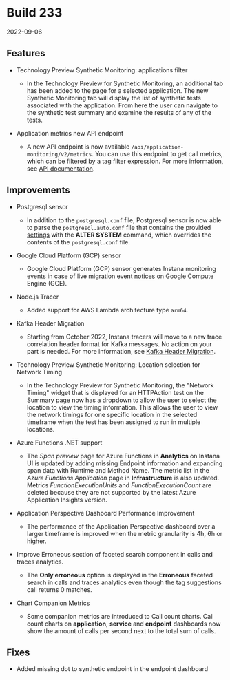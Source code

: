 # Build 233

2022-09-06

## Features

* Technology Preview Synthetic Monitoring: applications filter

  * In the Technology Preview for Synthetic Monitoring, an additional tab has been added to the page for a selected application. The new Synthetic Monitoring tab will display the list of synthetic tests associated with the application.  From here the user can navigate to the synthetic test summary and examine the results of any of the tests.

* Application metrics new API endpoint

  * A new API endpoint is now available `/api/application-monitoring/v2/metrics`. You can use this endpoint to get call metrics, which can be filtered by a tag filter expression. For more information, see [API documentation](https://instana.github.io/openapi/#operation/getApplicationDataMetricsV2).

## Improvements

* Postgresql sensor

  * In addition to the `postgresql.conf` file, Postgresql sensor is now able to parse the `postgresql.auto.conf` file that contains the provided [settings](https://www.postgresql.org/docs/current/config-setting.html) with the **ALTER SYSTEM** command, which overrides the contents of the `postgresql.conf` file.
  
* Google Cloud Platform (GCP) sensor

  * Google Cloud Platform (GCP) sensor generates Instana monitoring events in case of live migration event [notices](https://cloud.google.com/compute/docs/metadata/getting-live-migration-notice#maintenanceevents) on Google Compute Engine (GCE).
  
* Node.js Tracer

  * Added support for AWS Lambda architecture type `arm64`.

* Kafka Header Migration

  * Starting from October 2022, Instana tracers will move to a new trace correlation header format for Kafka messages. No action on your part is needed. For more information, see [Kafka Header Migration](../../tracing/kafka-header-migration.md).

* Technology Preview Synthetic Monitoring: Location selection for Network Timing

  * In the Technology Preview for Synthetic Monitoring, the "Network Timing" widget that is displayed for an HTTPAction test on the Summary page now has a dropdown to allow the user to select the location to view the timing information.  This allows the user to view the network timings for one specific location in the selected timeframe when the test has been assigned to run in multiple locations.

* Azure Functions .NET support

  * The _Span preview_ page for Azure Functions in **Analytics** on Instana UI is updated by adding missing Endpoint information and expanding span data with Runtime and Method Name.
The metric list in the _Azure Functions Application_ page in **Infrastructure** is also updated. Metrics _FunctionExecutionUnits_ and _FunctionExecutionCount_ are deleted because they are not supported by the latest Azure Application Insights version.

* Application Perspective Dashboard Performance Improvement

  * The performance of the Application Perspective dashboard over a larger timeframe is improved when the metric granularity is 4h, 6h or higher.

* Improve Erroneous section of faceted search component in calls and traces analytics.

  * The **Only erroneous** option is displayed in the **Erroneous** faceted search in calls and traces analytics even though the tag suggestions call returns 0 matches.

* Chart Companion Metrics

  * Some companion metrics are introduced to Call count charts.
  Call count charts on **application**, **service** and **endpoint** dashboards now show the amount of calls per second next to the total sum of calls.  

## Fixes

* Added missing dot to synthetic endpoint in the endpoint dashboard
